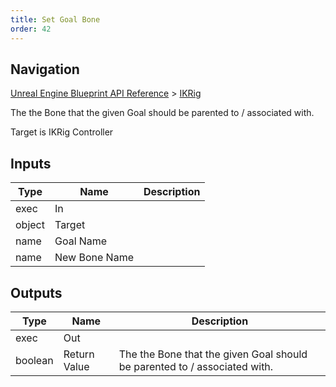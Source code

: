 ```yaml
---
title: Set Goal Bone
order: 42
---
```

## Navigation

[Unreal Engine Blueprint API Reference](https://dev.epicgames.com/documentation/en-us/unreal-engine/BlueprintAPI) > [IKRig](https://dev.epicgames.com/documentation/en-us/unreal-engine/BlueprintAPI/IKRig)

The the Bone that the given Goal should be parented to / associated with.

Target is IKRig Controller

## Inputs

| Type | Name | Description |
| --- | --- | --- |
| exec | In |  |
| object | Target |  |
| name | Goal Name |  |
| name | New Bone Name |  |

## Outputs

| Type | Name | Description |
| --- | --- | --- |
| exec | Out |  |
| boolean | Return Value | The the Bone that the given Goal should be parented to / associated with. |
